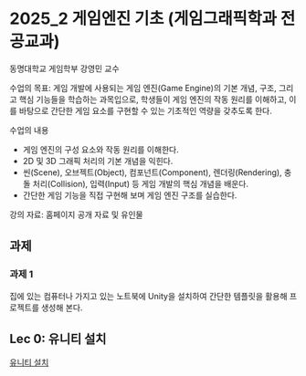 # 2025_2 게임엔진 기초 (게임그래픽학과 전공교과)

동명대학교 게임학부 강영민 교수

수업의 목표: 게임 개발에 사용되는 게임 엔진(Game Engine)의 기본 개념, 구조, 그리고 핵심 기능들을 학습하는 과목입으로, 학생들이 게임 엔진의 작동 원리를 이해하고, 이를 바탕으로 간단한 게임 요소를 구현할 수 있는 기초적인 역량을 갖추도록 한다.

수업의 내용

* 게임 엔진의 구성 요소와 작동 원리를 이해한다.
* 2D 및 3D 그래픽 처리의 기본 개념을 익힌다.
* 씬(Scene), 오브젝트(Object), 컴포넌트(Component), 렌더링(Rendering), 충돌 처리(Collision), 입력(Input) 등 게임 개발의 핵심 개념을 배운다.
* 간단한 게임 기능을 직접 구현해 보며 게임 엔진 구조를 실습한다.

강의 자료: 홈페이지 공개 자료 및 유인물

## 과제

### 과제 1
집에 있는 컴퓨터나 가지고 있는 노트북에 Unity을 설치하여 간단한 템플릿을 활용해 프로젝트를 생성해 본다.

## Lec 0: 유니티 설치

[유니티 설치]()

